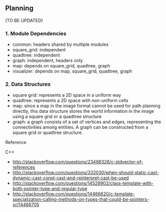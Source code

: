 ## Planning

(TO BE UPDATED)

### 1. Module Dependencies

* common: headers shared by multiple modules
* square_grid: independent
* quadtree: independent
* graph: independent, headers only
* map: depends on square_grid, quadtree, graph
* visualizer: depends on map, square_grid, quadtree, graph

### 2. Data Structures

* square grid: represents a 2D space in a uniform way
* quadtree: represents a 2D space with non-uniform cells
* map: since a map in the image format cannot be used for path planning directly, this data structure stores the world information in the image using a square grid or a quadtree structure
* graph: a graph consists of a set of vertices and edges, representing the connectivities among entities. A graph can be constructed from a square grid or quadtree structure.

Reference

C++

* http://stackoverflow.com/questions/23488326/c-stdvector-of-references
* http://stackoverflow.com/questions/332030/when-should-static-cast-dynamic-cast-const-cast-and-reinterpret-cast-be-used
* http://stackoverflow.com/questions/14528902/class-template-with-both-pointer-type-and-regular-type
* http://stackoverflow.com/questions/14466620/c-template-specialization-calling-methods-on-types-that-could-be-pointers-or/14466705
